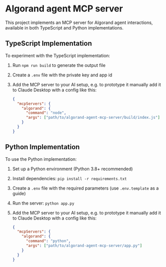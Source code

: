 # Algorand agent MCP server

This project implements an MCP server for Algorand agent interactions, available in both TypeScript and Python implementations.

## TypeScript Implementation

To experiment with the TypeScript implementation:

1. Run `npm run build` to generate the output file
2. Create a `.env` file with the private key and app id
3. Add the MCP server to your AI setup, e.g. to prototype it manually add it to Claude Desktop with a config like this:

   ```json
   {
     "mcpServers": {
       "algorand": {
         "command": "node",
         "args": ["path/to/algorand-agent-mcp-server/build/index.js"]
       }
     }
   }
   ```

## Python Implementation

To use the Python implementation:

1. Set up a Python environment (Python 3.8+ recommended)
2. Install dependencies: `pip install -r requirements.txt`
3. Create a `.env` file with the required parameters (use `.env.template` as a guide)
4. Run the server: `python app.py`
5. Add the MCP server to your AI setup, e.g. to prototype it manually add it to Claude Desktop with a config like this:

   ```json
   {
     "mcpServers": {
       "algorand": {
         "command": "python",
         "args": ["path/to/algorand-agent-mcp-server/app.py"]
       }
     }
   }
   ```
